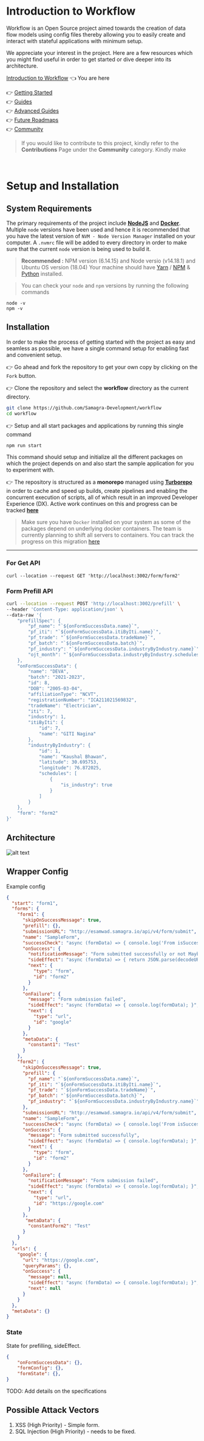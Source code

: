 # Introduction to Workflow

Workflow is an Open Source project aimed towards the creation of data flow models using config files thereby allowing you to easily create and interact with stateful applications with minimum setup.

We appreciate your interest in the project. Here are a few resources which you might find useful in order to get started or dive deeper into its architecture.

[Introduction to Workflow](https://samagra-development.github.io/workflow/) 👈 You are here

👉󠀠󠀠󠀠 󠀠󠀠󠀠󠀠󠀠[Getting Started](https://samagra-development.github.io/workflow/category/getting-started) <br/>
👉 [Guides](https://samagra-development.github.io/workflow/category/guides) <br/>
👉 [Advanced Guides](https://samagra-development.github.io/workflow/category/advanced-guides) <br/>
👉 [Future Roadmaps](https://samagra-development.github.io/workflow/category/future-roadmaps) <br/>
👉 [Community](https://samagra-development.github.io/workflow/category/community)

> If you would like to contribute to this project, kindly refer to the **Contributions** Page under the **Community** category. Kindly make

<br>

# Setup and Installation

## System Requirements

The primary requirements of the project include [**NodeJS**](https://nodejs.org/en/) and [**Docker**](https://www.docker.com/). Multiple ```node``` versions have been used and hence it is recommended that you have the latest version of ```NVM - Node Version Manager``` installed on your computer. A ```.nvmrc``` file will be added to every directory in order to make sure that the current ```node``` version is being used to build it.

> **Recommended :** NPM version (6.14.15) and Node versio (v14.18.1) and Ubuntu OS version (18.04)
> Your machine should have [Yarn](https://yarnpkg.com/) / [NPM](https://www.npmjs.com/) & [Python](https://www.python.org/) installed.

> You can check your ```node``` and ```npm``` versions by running the following commands

```
node -v
npm -v
```

## Installation

In order to make the process of getting started with the project as easy and seamless as possible, we have a single command setup for enabling fast and convenient setup.

👉 Go ahead and fork the repository to get your own copy by clicking on the ```Fork``` button.

👉 Clone the repository and select the **workflow** directory as the current directory.

```bash
git clone https://github.com/Samagra-Development/workflow
cd workflow
```

👉 Setup and all start packages and applications by running this single command
```bash
npm run start
```

This command should setup and initialize all the different packages on which the project depends on and also start the sample application for you to experiment with.

👉 The repository is structured as a **monorepo** managed using [**Turborepo**](https://turborepo.org/) in order to cache and speed up builds, create pipelines and enabling the concurrent execution of scripts, all of which result in an improved Developer Experience (DX). Active work continues on this and progress can be tracked [**here**](https://github.com/Samagra-Development/workflow) 

> Make sure you have ```Docker``` installed on your system as some of the packages depend on underlying docker containers. The team is currently planning to shift all servers to containers. You can track the progress on this migration [here](https://github.com/Samagra-Development/workflow/issues/14)

<hr>

### For Get API

`curl --location --request GET 'http://localhost:3002/form/form2'`

### Form Prefill API

```sh
curl --location --request POST 'http://localhost:3002/prefill' \
--header 'Content-Type: application/json' \
--data-raw '{
    "prefillSpec": {
        "pf_name": "`${onFormSuccessData.name}`",
        "pf_iti": "`${onFormSuccessData.itiByIti.name}`",
        "pf_trade": "`${onFormSuccessData.tradeName}`",
        "pf_batch": "`${onFormSuccessData.batch}`",
        "pf_industry": "`${onFormSuccessData.industryByIndustry.name}`",
        "ojt_month": "`${onFormSuccessData.industryByIndustry.schedules[0].is_industry === true ? 1 : 0}`"
    },
    "onFormSuccessData": {
        "name": "DEVA",
        "batch": "2021-2023",
        "id": 8,
        "DOB": "2005-03-04",
        "affiliationType": "NCVT",
        "registrationNumber": "ICA211021569832",
        "tradeName": "Electrician",
        "iti": 7,
        "industry": 1,
        "itiByIti": {
            "id": 7,
            "name": "GITI Nagina"
        },
        "industryByIndustry": {
            "id": 1,
            "name": "Kaushal Bhawan",
            "latitude": 30.695753,
            "longitude": 76.872025,
            "schedules": [
                {
                    "is_industry": true
                }
            ]
        }
    },
    "form": "form2"
}'
```

## Architecture

<!-- Insert LLD Image here -->
![alt text](./docs/images/LLD.png "Title")


## Wrapper Config

Example config
```json
{
  "start": "form1",
  "forms": {
    "form1": {
      "skipOnSuccessMessage": true,
      "prefill": {},
      "submissionURL": "http://esamwad.samagra.io/api/v4/form/submit",
      "name": "SampleForm",
      "successCheck": "async (formData) => { console.log('From isSuccess', formData.getElementsByTagName('reg_no')[0].textContent); return formData.getElementsByTagName('reg_no')[0].textContent === 'registration123'; }",
      "onSuccess": {
        "notificationMessage": "Form submitted successfully or not Maybe",
        "sideEffect": "async (formData) => { return JSON.parse(decodeURIComponent('%7B%0A%20%20%20%20%20%20%20%20%22name%22%3A%20%22DEVA%22%2C%0A%20%20%20%20%20%20%20%20%22batch%22%3A%20%222021-2023%22%2C%0A%20%20%20%20%20%20%20%20%22id%22%3A%208%2C%0A%20%20%20%20%20%20%20%20%22DOB%22%3A%20%222005-03-04%22%2C%0A%20%20%20%20%20%20%20%20%22affiliationType%22%3A%20%22NCVT%22%2C%0A%20%20%20%20%20%20%20%20%22registrationNumber%22%3A%20%22ICA211021569832%22%2C%0A%20%20%20%20%20%20%20%20%22tradeName%22%3A%20%22Electrician%22%2C%0A%20%20%20%20%20%20%20%20%22iti%22%3A%207%2C%0A%20%20%20%20%20%20%20%20%22industry%22%3A%201%2C%0A%20%20%20%20%20%20%20%20%22itiByIti%22%3A%20%7B%0A%20%20%20%20%20%20%20%20%20%20%20%20%22id%22%3A%207%2C%0A%20%20%20%20%20%20%20%20%20%20%20%20%22name%22%3A%20%22GITI%20Nagina%22%0A%20%20%20%20%20%20%20%20%7D%2C%0A%20%20%20%20%20%20%20%20%22industryByIndustry%22%3A%20%7B%0A%20%20%20%20%20%20%20%20%20%20%20%20%22id%22%3A%201%2C%0A%20%20%20%20%20%20%20%20%20%20%20%20%22name%22%3A%20%22Kaushal%20Bhawan%22%2C%0A%20%20%20%20%20%20%20%20%20%20%20%20%22latitude%22%3A%2030.695753%2C%0A%20%20%20%20%20%20%20%20%20%20%20%20%22longitude%22%3A%2076.872025%2C%0A%20%20%20%20%20%20%20%20%20%20%20%20%22schedules%22%3A%20%5B%0A%20%20%20%20%20%20%20%20%20%20%20%20%20%20%20%20%7B%0A%20%20%20%20%20%20%20%20%20%20%20%20%20%20%20%20%20%20%20%20%22is_industry%22%3A%20true%0A%20%20%20%20%20%20%20%20%20%20%20%20%20%20%20%20%7D%0A%20%20%20%20%20%20%20%20%20%20%20%20%5D%0A%20%20%20%20%20%20%20%20%7D%0A%20%20%20%20%7D')); }",
        "next": {
          "type": "form",
          "id": "form2"
        }
      },
      "onFailure": {
        "message": "Form submission failed",
        "sideEffect": "async (formData) => { console.log(formData); }",
        "next": {
          "type": "url",
          "id": "google"
        }
      },
      "metaData": {
        "constant1": "Test"
      }
    },
    "form2": {
      "skipOnSuccessMessage": true,
      "prefill": {
        "pf_name": "`${onFormSuccessData.name}`",
        "pf_iti": "`${onFormSuccessData.itiByIti.name}`",
        "pf_trade": "`${onFormSuccessData.tradeName}`",
        "pf_batch": "`${onFormSuccessData.batch}`",
        "pf_industry": "`${onFormSuccessData.industryByIndustry.name}`"
      },
      "submissionURL": "http://esamwad.samagra.io/api/v4/form/submit",
      "name": "SampleForm",
      "successCheck": "async (formData) => { console.log('From isSuccess', formData.getElementsByTagName('reg_no')[0].textContent); return formData.getElementsByTagName('reg_no')[0].textContent === 'registration123'; }",
      "onSuccess": {
        "message": "Form submitted successfully",
        "sideEffect": "async (formData) => { console.log(formData); }",
        "next": {
          "type": "form",
          "id": "form2"
        }
      },
      "onFailure": {
        "notificationMessage": "Form submission failed",
        "sideEffect": "async (formData) => { console.log(formData); }",
        "next": {
          "type": "url",
          "id": "https://google.com"
        }
      },
       "metaData": {
        "constantForm2": "Test"
      }
    }
  },
  "urls": {
    "google": {
      "url": "https://google.com",
      "queryParams": {},
      "onSuccess": {
        "message": null,
        "sideEffect": "async (formData) => { console.log(formData); }",
        "next": null
      }
    }
  },
  "metaData": {}
}
```

### State
State for prefilling, sideEffect.
```json
{
    "onFormSuccessData": {},
    "formConfig": {},
    "formState": {},
}
```

TODO: Add details on the specifications

## Possible Attack Vectors
1. XSS (High Priority) - Simple form.
2. SQL Injection (High Priority) - needs to be fixed.